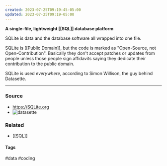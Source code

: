 ```yaml
---
created: 2023-07-25T09:19:45-05:00
updated: 2023-07-25T09:19-05:00
---
```

**A single-file, lightweight [[SQL]] database platform**

SQLite is data and the database software all wrapped into one file. 

SQLite is [[Public Domain]], but the code is marked as "Open-Source, not Open-Contribution". Basically they don't accept patches or updates from people unless those people sign affidavits saying they dedicate their contribution to the public domain.

SQLite is used *everywhere*, according to Simon Willison, the guy behind Datasette.

---
### Source
- https://SQLite.org
- ![datasette](https://youtu.be/l1EFThsAFgs)

### Related
- [[SQL]]

#### Tags
#data #coding 